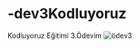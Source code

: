 # -dev3Kodluyoruz
Kodluyoruz Eğitimi 3.Ödevim
![ödev3](https://user-images.githubusercontent.com/73115161/159165369-91b8694e-7b5b-4ef0-9895-32fe2005ceca.png)
